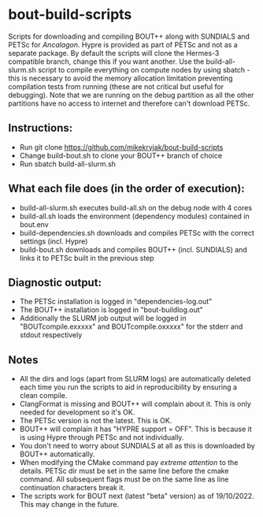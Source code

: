 # bout-build-scripts

Scripts for downloading and compiling BOUT++ along with SUNDIALS and PETSc for *Ancalagon*.
Hypre is provided as part of PETSc and not as a separate package.
By default the scripts will clone the Hermes-3 compatible branch, change this if you want another.
Use the build-all-slurm.sh script to compile everything on compute nodes by using sbatch - this is necessary to avoid the memory allocation limitation preventing compilation tests from running (these are not critical but useful for debugging). Note that we are running on the debug partition as all the other partitions have no access to internet and therefore can't download PETSc.

## Instructions:
- Run git clone https://github.com/mikekryjak/bout-build-scripts
- Change build-bout.sh to clone your BOUT++ branch of choice
- Run sbatch build-all-slurm.sh

## What each file does (in the order of execution):
- build-all-slurm.sh executes build-all.sh on the debug node with 4 cores
- build-all.sh loads the environment (dependency modules) contained in bout.env
- build-dependencies.sh downloads and compiles PETSc with the correct settings (incl. Hypre)
- build-bout.sh downloads and compiles BOUT++ (incl. SUNDIALS) and links it to PETSc built in the previous step

## Diagnostic output:
- The PETSc installation is logged in "dependencies-log.out"
- The BOUT++ installation is logged in "bout-buildlog.out"
- Additionally the SLURM job output will be logged in "BOUTcompile.exxxxx" and BOUTcompile.oxxxxx" for the stderr and stdout respectively

## Notes
- All the dirs and logs (apart from SLURM logs) are automatically deleted each time you run the scripts to aid in reproducibility by ensuring a clean compile.
- ClangFormat is missing and BOUT++ will complain about it. This is only needed for development so it's OK.
- The PETSc version is not the latest. This is OK.
- BOUT++ will complain it has "HYPRE support = OFF". This is because it is using Hypre through PETSc and not individually.
- You don't need to worry about SUNDIALS at all as this is downloaded by BOUT++ automatically.
- When modifying the CMake command pay *extreme attention* to the details. PETSc dir must be set in the same line before the cmake command. All subsequent flags must be on the same line as line continuation characters break it.
- The scripts work for BOUT next (latest "beta" version) as of 19/10/2022. This may change in the future.
